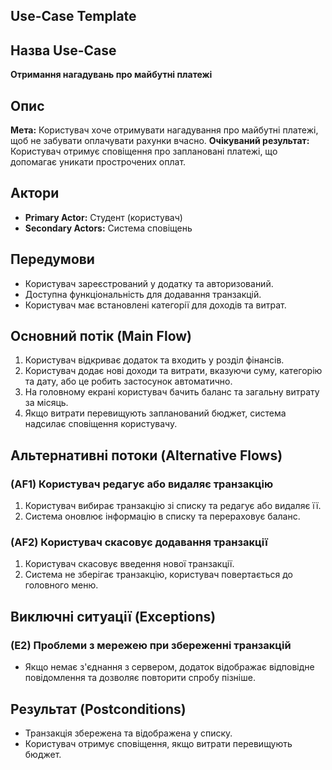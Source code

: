 ## Use-Case Template

## Назва Use-Case
**Отримання нагадувань про майбутні платежі**

## Опис
**Мета:** Користувач хоче отримувати нагадування про майбутні платежі, щоб не забувати оплачувати рахунки вчасно.
**Очікуваний результат:** Користувач отримує сповіщення про заплановані платежі, що допомагає уникати прострочених оплат.

## Актори
- **Primary Actor:** Студент (користувач)
- **Secondary Actors:** Система сповіщень

## Передумови
- Користувач зареєстрований у додатку та авторизований.
- Доступна функціональність для додавання транзакцій.
- Користувач має встановлені категорії для доходів та витрат.

## Основний потік (Main Flow)
1. Користувач відкриває додаток та входить у розділ фінансів.
2. Користувач додає нові доходи та витрати, вказуючи суму, категорію та дату, або це робить застосунок автоматично.
3. На головному екрані користувач бачить баланс та загальну витрату за місяць.
4. Якщо витрати перевищують запланований бюджет, система надсилає сповіщення користувачу.

## Альтернативні потоки (Alternative Flows)
### (AF1) Користувач редагує або видаляє транзакцію
1. Користувач вибирає транзакцію зі списку та редагує або видаляє її.
2. Система оновлює інформацію в списку та перераховує баланс.

### (AF2) Користувач скасовує додавання транзакції
1. Користувач скасовує введення нової транзакції.
2. Система не зберігає транзакцію, користувач повертається до головного меню.

## Виключні ситуації (Exceptions)
### (E2) Проблеми з мережею при збереженні транзакцій
- Якщо немає з'єднання з сервером, додаток відображає відповідне повідомлення та дозволяє повторити спробу пізніше.

## Результат (Postconditions)
- Транзакція збережена та відображена у списку.
- Користувач отримує сповіщення, якщо витрати перевищують бюджет.
